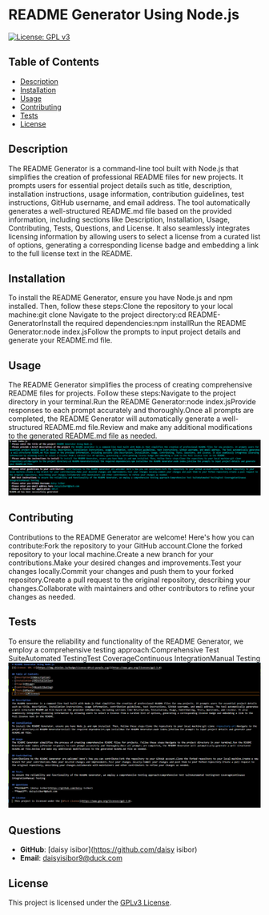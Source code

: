 # README Generator Using Node.js
[![License: GPL v3](https://img.shields.io/badge/License-GPLv3-purple.svg)](https://www.gnu.org/licenses/gpl-3.0)

## Table of Contents
- [Description](#description)
- [Installation](#Installation)
- [Usage](#Usage)
- [Contributing](#contributing)
- [Tests](#Tests)
- [License](#license)

## Description
The README Generator is a command-line tool built with Node.js that simplifies the creation of professional README files for new projects. It prompts users for essential project details such as title, description, installation instructions, usage information, contribution guidelines, test instructions, GitHub username, and email address. The tool automatically generates a well-structured README.md file based on the provided information, including sections like Description, Installation, Usage, Contributing, Tests, Questions, and License. It also seamlessly integrates licensing information by allowing users to select a license from a curated list of options, generating a corresponding license badge and embedding a link to the full license text in the README.

## Installation
To install the README Generator, ensure you have Node.js and npm installed. Then, follow these steps:Clone the repository to your local machine:git clone <repository-url>Navigate to the project directory:cd README-GeneratorInstall the required dependencies:npm installRun the README Generator:node index.jsFollow the prompts to input project details and generate your README.md file.

## Usage
The README Generator simplifies the process of creating comprehensive README files for projects. Follow these steps:Navigate to the project directory in your terminal.Run the README Generator:node index.jsProvide responses to each prompt accurately and thoroughly.Once all prompts are completed, the README Generator will automatically generate a well-structured README.md file.Review and make any additional modifications to the generated README.md file as needed.
![alt text](<../Images/terminal questionair 1.png>)
![alt text](<../Images/Terminal questionair 2 .png>)

## Contributing
Contributions to the README Generator are welcome! Here's how you can contribute:Fork the repository to your GitHub account.Clone the forked repository to your local machine.Create a new branch for your contributions.Make your desired changes and improvements.Test your changes locally.Commit your changes and push them to your forked repository.Create a pull request to the original repository, describing your changes.Collaborate with maintainers and other contributors to refine your changes as needed.

## Tests
To ensure the reliability and functionality of the README Generator, we employ a comprehensive testing approach:Comprehensive Test SuiteAutomated TestingTest CoverageContinuous IntegrationManual Testing
![alt text](<../Images/Generated README .png>)

## Questions
- **GitHub**: [daisy isibor](https://github.com/daisy isibor)
- **Email**: daisyisibor9@duck.com

## License
  This project is licensed under the [GPLv3 License](https://www.gnu.org/licenses/gpl-3.0).
